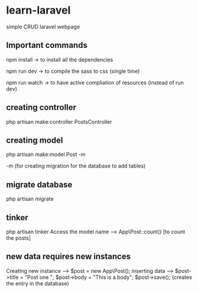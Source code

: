 # learn-laravel
simple CRUD laravel webpage 


Important commands 
------------------
npm install -> to install all the dependencies 

npm run dev -> to compile the sass to css (single time)

npm run watch -> to have active compliation of resources (instead of run dev) 

creating controller 
--------------------
php artisan make:controller PostsController

creating model
--------------
php artisan make:model Post -m

-m (for creating migration for the database to add tables) 

migrate database 
----------------
php artisan migrate 

tinker
------
php artisan tinker 
Access the model name --> App\Post::count() [to count the posts]
## new data requires new instances ##
Creating new instance --> $post = new App\Post();
inserting data -->
 $post->title = "Post one ";
 $post->body = "This is a body";
 $post->save();   (creates the entry in the database)
